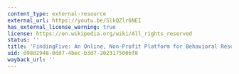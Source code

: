 ```yaml
---
content_type: external-resource
external_url: https://youtu.be/SlkQZlr6NEI
has_external_license_warning: true
license: https://en.wikipedia.org/wiki/All_rights_reserved
status: ''
title: 'FindingFive: An Online, Non-Profit Platform for Behavioral Research'
uid: d98d2948-0dd7-4bec-b3d7-202317500bf8
wayback_url: ''
---
```

